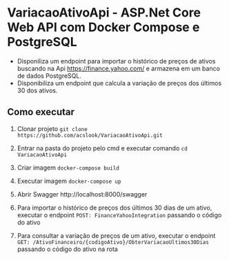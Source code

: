 # VariacaoAtivoApi - ASP.Net Core Web API com Docker Compose e PostgreSQL
* Disponiliza um endpoint para importar o histórico de preços de ativos buscando na Api https://finance.yahoo.com/ e armazena em um banco de dados PostgreSQL.
* Disponibiliza um endpoint que calcula a variação de preços dos últimos 30 dos ativos.

## Como executar
1. Clonar projeto `git clone https://github.com/acslook/VariacaoAtivoApi.git`

2. Entrar na pasta do projeto pelo cmd e executar comando `cd VariacaoAtivoApi`

3. Criar imagem `docker-compose build`

4. Executar imagem `docker-compose up`

5. Abrir Swagger http://localhost:8000/swagger

6. Para importar o histórico de preços dos últimos 30 dias de um ativo, executar o endpoint 
`POST: FinanceYahooIntegration` passando o código do ativo

7. Para consultar a variação de preços de um ativo, executar o endpoint
`GET: /AtivoFinanceiro/{codigoAtivo}/ObterVariacaoUltimos30Dias` passando o código do ativo na rota
